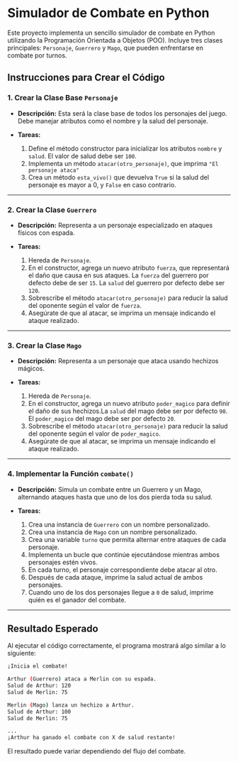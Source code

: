 # Simulador de Combate en Python

Este proyecto implementa un sencillo simulador de combate en Python utilizando la Programación Orientada a Objetos (POO). Incluye tres clases principales: `Personaje`, `Guerrero` y `Mago`, que pueden enfrentarse en combate por turnos.


## Instrucciones para Crear el Código

### 1. Crear la Clase Base `Personaje`
- **Descripción:**
  Esta será la clase base de todos los personajes del juego. Debe manejar atributos como el nombre y la salud del personaje.

- **Tareas:**
  1. Define el método constructor para inicializar los atributos `nombre` y `salud`. El valor de salud debe ser `100`.
  2. Implementa un método `atacar(otro_personaje)`, que imprima `"El personaje ataca"`
  3. Crea un método `esta_vivo()` que devuelva `True` si la salud del personaje es mayor a 0, y `False` en caso contrario.

---

### 2. Crear la Clase `Guerrero`
- **Descripción:**
  Representa a un personaje especializado en ataques físicos con espada.

- **Tareas:**
  1. Hereda de `Personaje`.
  2. En el constructor, agrega un nuevo atributo `fuerza`, que representará el daño que causa en sus ataques. La `fuerza` del guerrero por defecto debe de ser `15`. La `salud` del guerrero por defecto debe ser `120`.
  3. Sobrescribe el método `atacar(otro_personaje)` para reducir la salud del oponente según el valor de `fuerza`.
  4. Asegúrate de que al atacar, se imprima un mensaje indicando el ataque realizado.

---

### 3. Crear la Clase `Mago`
- **Descripción:**
  Representa a un personaje que ataca usando hechizos mágicos.

- **Tareas:**
  1. Hereda de `Personaje`.
  2. En el constructor, agrega un nuevo atributo `poder_magico` para definir el daño de sus hechizos.La `salud` del mago debe ser por defecto `90`. El `poder_magico` del mago debe ser por defecto `20`.
  3. Sobrescribe el método `atacar(otro_personaje)` para reducir la salud del oponente según el valor de `poder_magico`.
  4. Asegúrate de que al atacar, se imprima un mensaje indicando el ataque realizado.

---

### 4. Implementar la Función `combate()`
- **Descripción:**
  Simula un combate entre un Guerrero y un Mago, alternando ataques hasta que uno de los dos pierda toda su salud.

- **Tareas:**
  1. Crea una instancia de `Guerrero` con un nombre personalizado.
  2. Crea una instancia de `Mago` con un nombre personalizado.
  3. Crea una variable `turno` que permita alternar entre ataques de cada personaje.
  4. Implementa un bucle que continúe ejecutándose mientras ambos personajes estén vivos.
  5. En cada turno, el personaje correspondiente debe atacar al otro.
  6. Después de cada ataque, imprime la salud actual de ambos personajes.
  7. Cuando uno de los dos personajes llegue a `0` de salud, imprime quién es el ganador del combate.

---

## Resultado Esperado

Al ejecutar el código correctamente, el programa mostrará algo similar a lo siguiente:

```sh
¡Inicia el combate!

Arthur (Guerrero) ataca a Merlin con su espada.
Salud de Arthur: 120
Salud de Merlin: 75

Merlin (Mago) lanza un hechizo a Arthur.
Salud de Arthur: 100
Salud de Merlin: 75

...
¡Arthur ha ganado el combate con X de salud restante!
```

El resultado puede variar dependiendo del flujo del combate.